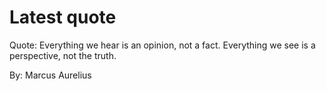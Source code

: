 # Latest quote 

Quote: Everything we hear is an opinion, not a fact. Everything we see is a perspective, not the truth. 

By: Marcus Aurelius